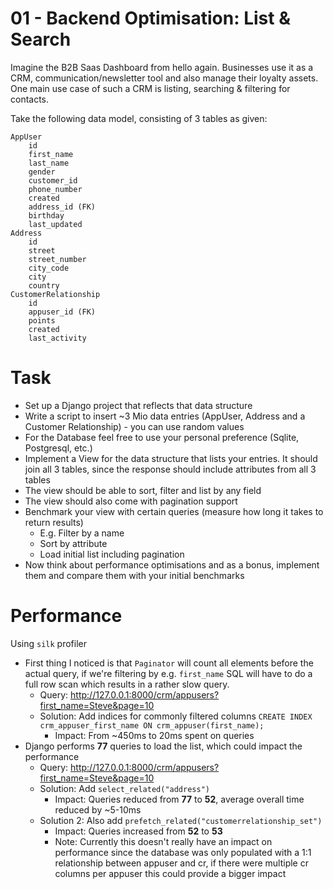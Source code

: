 # 01 - Backend Optimisation: List & Search

Imagine the B2B Saas Dashboard from hello again. Businesses use it as a CRM,
communication/newsletter tool and also manage their loyalty assets.
One main use case of such a CRM is listing, searching & filtering for contacts.

Take the following data model, consisting of 3 tables as given:

```
AppUser
    id
    first_name
    last_name
    gender
    customer_id
    phone_number
    created
    address_id (FK)
    birthday
    last_updated
Address
    id
    street
    street_number
    city_code
    city
    country
CustomerRelationship
    id
    appuser_id (FK)
    points
    created
    last_activity
```

# Task
- Set up a Django project that reflects that data structure
- Write a script to insert ~3 Mio data entries (AppUser, Address and a Customer
Relationship) - you can use random values
- For the Database feel free to use your personal preference (Sqlite, Postgresql, etc.)
- Implement a View for the data structure that lists your entries. It should join all 3
tables, since the response should include attributes from all 3 tables
- The view should be able to sort, filter and list by any field
- The view should also come with pagination support
- Benchmark your view with certain queries (measure how long it takes to return
results)
    - E.g. Filter by a name
    - Sort by attribute
    - Load initial list including pagination
- Now think about performance optimisations and as a bonus, implement them and
compare them with your initial benchmarks


# Performance

Using `silk` profiler

- First thing I noticed is that `Paginator` will count all elements before the actual query, if we're filtering by e.g. `first_name` SQL will have to do a full row scan which results in a rather slow query.
    - Query: http://127.0.0.1:8000/crm/appusers?first_name=Steve&page=10
    - Solution: Add indices for commonly filtered columns
        `CREATE INDEX crm_appuser_first_name ON crm_appuser(first_name);`
        - Impact: From ~450ms to 20ms spent on queries
- Django performs **77** queries to load the list, which could impact the performance
    - Query: http://127.0.0.1:8000/crm/appusers?first_name=Steve&page=10
    - Solution: Add `select_related("address")`
        - Impact: Queries reduced from **77** to **52**, average overall time reduced by ~5-10ms
    - Solution 2: Also add `prefetch_related("customerrelationship_set")`
        - Impact: Queries increased from **52** to **53**
        - Note:  Currently this doesn't really have an impact on performance since the database was only populated with a 1:1 relationship between appuser and cr, if there were multiple cr columns per appuser this could provide a bigger impact
    